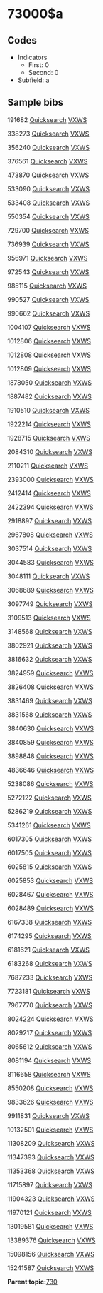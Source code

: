 # 73000$a

## Codes

-   Indicators
    -   First: 0
    -   Second: 0
-   Subfield: a

## Sample bibs

191682 [Quicksearch](https://search.library.yale.edu/catalog/191682) [VXWS](http://prodorbis.library.yale.edu:7014/vxws/GetHoldingsService?bibId=191682)

338273 [Quicksearch](https://search.library.yale.edu/catalog/338273) [VXWS](http://prodorbis.library.yale.edu:7014/vxws/GetHoldingsService?bibId=338273)

356240 [Quicksearch](https://search.library.yale.edu/catalog/356240) [VXWS](http://prodorbis.library.yale.edu:7014/vxws/GetHoldingsService?bibId=356240)

376561 [Quicksearch](https://search.library.yale.edu/catalog/376561) [VXWS](http://prodorbis.library.yale.edu:7014/vxws/GetHoldingsService?bibId=376561)

473870 [Quicksearch](https://search.library.yale.edu/catalog/473870) [VXWS](http://prodorbis.library.yale.edu:7014/vxws/GetHoldingsService?bibId=473870)

533090 [Quicksearch](https://search.library.yale.edu/catalog/533090) [VXWS](http://prodorbis.library.yale.edu:7014/vxws/GetHoldingsService?bibId=533090)

533408 [Quicksearch](https://search.library.yale.edu/catalog/533408) [VXWS](http://prodorbis.library.yale.edu:7014/vxws/GetHoldingsService?bibId=533408)

550354 [Quicksearch](https://search.library.yale.edu/catalog/550354) [VXWS](http://prodorbis.library.yale.edu:7014/vxws/GetHoldingsService?bibId=550354)

729700 [Quicksearch](https://search.library.yale.edu/catalog/729700) [VXWS](http://prodorbis.library.yale.edu:7014/vxws/GetHoldingsService?bibId=729700)

736939 [Quicksearch](https://search.library.yale.edu/catalog/736939) [VXWS](http://prodorbis.library.yale.edu:7014/vxws/GetHoldingsService?bibId=736939)

956971 [Quicksearch](https://search.library.yale.edu/catalog/956971) [VXWS](http://prodorbis.library.yale.edu:7014/vxws/GetHoldingsService?bibId=956971)

972543 [Quicksearch](https://search.library.yale.edu/catalog/972543) [VXWS](http://prodorbis.library.yale.edu:7014/vxws/GetHoldingsService?bibId=972543)

985115 [Quicksearch](https://search.library.yale.edu/catalog/985115) [VXWS](http://prodorbis.library.yale.edu:7014/vxws/GetHoldingsService?bibId=985115)

990527 [Quicksearch](https://search.library.yale.edu/catalog/990527) [VXWS](http://prodorbis.library.yale.edu:7014/vxws/GetHoldingsService?bibId=990527)

990662 [Quicksearch](https://search.library.yale.edu/catalog/990662) [VXWS](http://prodorbis.library.yale.edu:7014/vxws/GetHoldingsService?bibId=990662)

1004107 [Quicksearch](https://search.library.yale.edu/catalog/1004107) [VXWS](http://prodorbis.library.yale.edu:7014/vxws/GetHoldingsService?bibId=1004107)

1012806 [Quicksearch](https://search.library.yale.edu/catalog/1012806) [VXWS](http://prodorbis.library.yale.edu:7014/vxws/GetHoldingsService?bibId=1012806)

1012808 [Quicksearch](https://search.library.yale.edu/catalog/1012808) [VXWS](http://prodorbis.library.yale.edu:7014/vxws/GetHoldingsService?bibId=1012808)

1012809 [Quicksearch](https://search.library.yale.edu/catalog/1012809) [VXWS](http://prodorbis.library.yale.edu:7014/vxws/GetHoldingsService?bibId=1012809)

1878050 [Quicksearch](https://search.library.yale.edu/catalog/1878050) [VXWS](http://prodorbis.library.yale.edu:7014/vxws/GetHoldingsService?bibId=1878050)

1887482 [Quicksearch](https://search.library.yale.edu/catalog/1887482) [VXWS](http://prodorbis.library.yale.edu:7014/vxws/GetHoldingsService?bibId=1887482)

1910510 [Quicksearch](https://search.library.yale.edu/catalog/1910510) [VXWS](http://prodorbis.library.yale.edu:7014/vxws/GetHoldingsService?bibId=1910510)

1922214 [Quicksearch](https://search.library.yale.edu/catalog/1922214) [VXWS](http://prodorbis.library.yale.edu:7014/vxws/GetHoldingsService?bibId=1922214)

1928715 [Quicksearch](https://search.library.yale.edu/catalog/1928715) [VXWS](http://prodorbis.library.yale.edu:7014/vxws/GetHoldingsService?bibId=1928715)

2084310 [Quicksearch](https://search.library.yale.edu/catalog/2084310) [VXWS](http://prodorbis.library.yale.edu:7014/vxws/GetHoldingsService?bibId=2084310)

2110211 [Quicksearch](https://search.library.yale.edu/catalog/2110211) [VXWS](http://prodorbis.library.yale.edu:7014/vxws/GetHoldingsService?bibId=2110211)

2393000 [Quicksearch](https://search.library.yale.edu/catalog/2393000) [VXWS](http://prodorbis.library.yale.edu:7014/vxws/GetHoldingsService?bibId=2393000)

2412414 [Quicksearch](https://search.library.yale.edu/catalog/2412414) [VXWS](http://prodorbis.library.yale.edu:7014/vxws/GetHoldingsService?bibId=2412414)

2422394 [Quicksearch](https://search.library.yale.edu/catalog/2422394) [VXWS](http://prodorbis.library.yale.edu:7014/vxws/GetHoldingsService?bibId=2422394)

2918897 [Quicksearch](https://search.library.yale.edu/catalog/2918897) [VXWS](http://prodorbis.library.yale.edu:7014/vxws/GetHoldingsService?bibId=2918897)

2967808 [Quicksearch](https://search.library.yale.edu/catalog/2967808) [VXWS](http://prodorbis.library.yale.edu:7014/vxws/GetHoldingsService?bibId=2967808)

3037514 [Quicksearch](https://search.library.yale.edu/catalog/3037514) [VXWS](http://prodorbis.library.yale.edu:7014/vxws/GetHoldingsService?bibId=3037514)

3044583 [Quicksearch](https://search.library.yale.edu/catalog/3044583) [VXWS](http://prodorbis.library.yale.edu:7014/vxws/GetHoldingsService?bibId=3044583)

3048111 [Quicksearch](https://search.library.yale.edu/catalog/3048111) [VXWS](http://prodorbis.library.yale.edu:7014/vxws/GetHoldingsService?bibId=3048111)

3068689 [Quicksearch](https://search.library.yale.edu/catalog/3068689) [VXWS](http://prodorbis.library.yale.edu:7014/vxws/GetHoldingsService?bibId=3068689)

3097749 [Quicksearch](https://search.library.yale.edu/catalog/3097749) [VXWS](http://prodorbis.library.yale.edu:7014/vxws/GetHoldingsService?bibId=3097749)

3109513 [Quicksearch](https://search.library.yale.edu/catalog/3109513) [VXWS](http://prodorbis.library.yale.edu:7014/vxws/GetHoldingsService?bibId=3109513)

3148568 [Quicksearch](https://search.library.yale.edu/catalog/3148568) [VXWS](http://prodorbis.library.yale.edu:7014/vxws/GetHoldingsService?bibId=3148568)

3802921 [Quicksearch](https://search.library.yale.edu/catalog/3802921) [VXWS](http://prodorbis.library.yale.edu:7014/vxws/GetHoldingsService?bibId=3802921)

3816632 [Quicksearch](https://search.library.yale.edu/catalog/3816632) [VXWS](http://prodorbis.library.yale.edu:7014/vxws/GetHoldingsService?bibId=3816632)

3824959 [Quicksearch](https://search.library.yale.edu/catalog/3824959) [VXWS](http://prodorbis.library.yale.edu:7014/vxws/GetHoldingsService?bibId=3824959)

3826408 [Quicksearch](https://search.library.yale.edu/catalog/3826408) [VXWS](http://prodorbis.library.yale.edu:7014/vxws/GetHoldingsService?bibId=3826408)

3831469 [Quicksearch](https://search.library.yale.edu/catalog/3831469) [VXWS](http://prodorbis.library.yale.edu:7014/vxws/GetHoldingsService?bibId=3831469)

3831568 [Quicksearch](https://search.library.yale.edu/catalog/3831568) [VXWS](http://prodorbis.library.yale.edu:7014/vxws/GetHoldingsService?bibId=3831568)

3840630 [Quicksearch](https://search.library.yale.edu/catalog/3840630) [VXWS](http://prodorbis.library.yale.edu:7014/vxws/GetHoldingsService?bibId=3840630)

3840859 [Quicksearch](https://search.library.yale.edu/catalog/3840859) [VXWS](http://prodorbis.library.yale.edu:7014/vxws/GetHoldingsService?bibId=3840859)

3898848 [Quicksearch](https://search.library.yale.edu/catalog/3898848) [VXWS](http://prodorbis.library.yale.edu:7014/vxws/GetHoldingsService?bibId=3898848)

4836646 [Quicksearch](https://search.library.yale.edu/catalog/4836646) [VXWS](http://prodorbis.library.yale.edu:7014/vxws/GetHoldingsService?bibId=4836646)

5238086 [Quicksearch](https://search.library.yale.edu/catalog/5238086) [VXWS](http://prodorbis.library.yale.edu:7014/vxws/GetHoldingsService?bibId=5238086)

5272122 [Quicksearch](https://search.library.yale.edu/catalog/5272122) [VXWS](http://prodorbis.library.yale.edu:7014/vxws/GetHoldingsService?bibId=5272122)

5286219 [Quicksearch](https://search.library.yale.edu/catalog/5286219) [VXWS](http://prodorbis.library.yale.edu:7014/vxws/GetHoldingsService?bibId=5286219)

5341261 [Quicksearch](https://search.library.yale.edu/catalog/5341261) [VXWS](http://prodorbis.library.yale.edu:7014/vxws/GetHoldingsService?bibId=5341261)

6017305 [Quicksearch](https://search.library.yale.edu/catalog/6017305) [VXWS](http://prodorbis.library.yale.edu:7014/vxws/GetHoldingsService?bibId=6017305)

6017505 [Quicksearch](https://search.library.yale.edu/catalog/6017505) [VXWS](http://prodorbis.library.yale.edu:7014/vxws/GetHoldingsService?bibId=6017505)

6025815 [Quicksearch](https://search.library.yale.edu/catalog/6025815) [VXWS](http://prodorbis.library.yale.edu:7014/vxws/GetHoldingsService?bibId=6025815)

6025853 [Quicksearch](https://search.library.yale.edu/catalog/6025853) [VXWS](http://prodorbis.library.yale.edu:7014/vxws/GetHoldingsService?bibId=6025853)

6028467 [Quicksearch](https://search.library.yale.edu/catalog/6028467) [VXWS](http://prodorbis.library.yale.edu:7014/vxws/GetHoldingsService?bibId=6028467)

6028489 [Quicksearch](https://search.library.yale.edu/catalog/6028489) [VXWS](http://prodorbis.library.yale.edu:7014/vxws/GetHoldingsService?bibId=6028489)

6167338 [Quicksearch](https://search.library.yale.edu/catalog/6167338) [VXWS](http://prodorbis.library.yale.edu:7014/vxws/GetHoldingsService?bibId=6167338)

6174295 [Quicksearch](https://search.library.yale.edu/catalog/6174295) [VXWS](http://prodorbis.library.yale.edu:7014/vxws/GetHoldingsService?bibId=6174295)

6181621 [Quicksearch](https://search.library.yale.edu/catalog/6181621) [VXWS](http://prodorbis.library.yale.edu:7014/vxws/GetHoldingsService?bibId=6181621)

6183268 [Quicksearch](https://search.library.yale.edu/catalog/6183268) [VXWS](http://prodorbis.library.yale.edu:7014/vxws/GetHoldingsService?bibId=6183268)

7687233 [Quicksearch](https://search.library.yale.edu/catalog/7687233) [VXWS](http://prodorbis.library.yale.edu:7014/vxws/GetHoldingsService?bibId=7687233)

7723181 [Quicksearch](https://search.library.yale.edu/catalog/7723181) [VXWS](http://prodorbis.library.yale.edu:7014/vxws/GetHoldingsService?bibId=7723181)

7967770 [Quicksearch](https://search.library.yale.edu/catalog/7967770) [VXWS](http://prodorbis.library.yale.edu:7014/vxws/GetHoldingsService?bibId=7967770)

8024224 [Quicksearch](https://search.library.yale.edu/catalog/8024224) [VXWS](http://prodorbis.library.yale.edu:7014/vxws/GetHoldingsService?bibId=8024224)

8029217 [Quicksearch](https://search.library.yale.edu/catalog/8029217) [VXWS](http://prodorbis.library.yale.edu:7014/vxws/GetHoldingsService?bibId=8029217)

8065612 [Quicksearch](https://search.library.yale.edu/catalog/8065612) [VXWS](http://prodorbis.library.yale.edu:7014/vxws/GetHoldingsService?bibId=8065612)

8081194 [Quicksearch](https://search.library.yale.edu/catalog/8081194) [VXWS](http://prodorbis.library.yale.edu:7014/vxws/GetHoldingsService?bibId=8081194)

8116658 [Quicksearch](https://search.library.yale.edu/catalog/8116658) [VXWS](http://prodorbis.library.yale.edu:7014/vxws/GetHoldingsService?bibId=8116658)

8550208 [Quicksearch](https://search.library.yale.edu/catalog/8550208) [VXWS](http://prodorbis.library.yale.edu:7014/vxws/GetHoldingsService?bibId=8550208)

9833626 [Quicksearch](https://search.library.yale.edu/catalog/9833626) [VXWS](http://prodorbis.library.yale.edu:7014/vxws/GetHoldingsService?bibId=9833626)

9911831 [Quicksearch](https://search.library.yale.edu/catalog/9911831) [VXWS](http://prodorbis.library.yale.edu:7014/vxws/GetHoldingsService?bibId=9911831)

10132501 [Quicksearch](https://search.library.yale.edu/catalog/10132501) [VXWS](http://prodorbis.library.yale.edu:7014/vxws/GetHoldingsService?bibId=10132501)

11308209 [Quicksearch](https://search.library.yale.edu/catalog/11308209) [VXWS](http://prodorbis.library.yale.edu:7014/vxws/GetHoldingsService?bibId=11308209)

11347393 [Quicksearch](https://search.library.yale.edu/catalog/11347393) [VXWS](http://prodorbis.library.yale.edu:7014/vxws/GetHoldingsService?bibId=11347393)

11353368 [Quicksearch](https://search.library.yale.edu/catalog/11353368) [VXWS](http://prodorbis.library.yale.edu:7014/vxws/GetHoldingsService?bibId=11353368)

11715897 [Quicksearch](https://search.library.yale.edu/catalog/11715897) [VXWS](http://prodorbis.library.yale.edu:7014/vxws/GetHoldingsService?bibId=11715897)

11904323 [Quicksearch](https://search.library.yale.edu/catalog/11904323) [VXWS](http://prodorbis.library.yale.edu:7014/vxws/GetHoldingsService?bibId=11904323)

11970121 [Quicksearch](https://search.library.yale.edu/catalog/11970121) [VXWS](http://prodorbis.library.yale.edu:7014/vxws/GetHoldingsService?bibId=11970121)

13019581 [Quicksearch](https://search.library.yale.edu/catalog/13019581) [VXWS](http://prodorbis.library.yale.edu:7014/vxws/GetHoldingsService?bibId=13019581)

13389376 [Quicksearch](https://search.library.yale.edu/catalog/13389376) [VXWS](http://prodorbis.library.yale.edu:7014/vxws/GetHoldingsService?bibId=13389376)

15098156 [Quicksearch](https://search.library.yale.edu/catalog/15098156) [VXWS](http://prodorbis.library.yale.edu:7014/vxws/GetHoldingsService?bibId=15098156)

15241587 [Quicksearch](https://search.library.yale.edu/catalog/15241587) [VXWS](http://prodorbis.library.yale.edu:7014/vxws/GetHoldingsService?bibId=15241587)

**Parent topic:**[730](../../tags/730/730.md)

